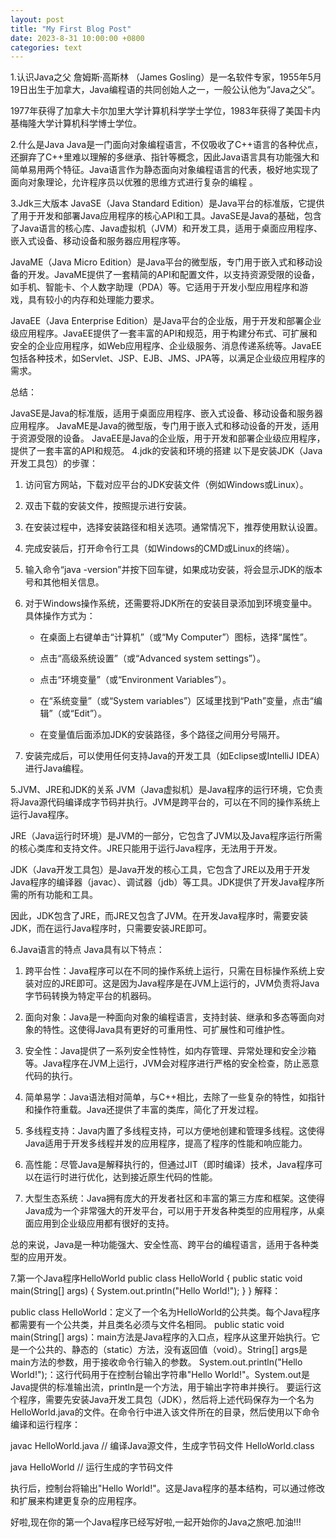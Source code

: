 ```yaml
---
layout: post
title: "My First Blog Post"
date: 2023-8-31 10:00:00 +0800
categories: text
---
```


1.认识Java之父
詹姆斯·高斯林 （James Gosling）是一名软件专家，1955年5月19日出生于加拿大，Java编程语的共同创始人之一，一般公认他为“Java之父”。

1977年获得了加拿大卡尔加里大学计算机科学学士学位，1983年获得了美国卡内基梅隆大学计算机科学博士学位。


2.什么是Java
Java是一门面向对象编程语言，不仅吸收了C++语言的各种优点，还摒弃了C++里难以理解的多继承、指针等概念，因此Java语言具有功能强大和简单易用两个特征。Java语言作为静态面向对象编程语言的代表，极好地实现了面向对象理论，允许程序员以优雅的思维方式进行复杂的编程 。

3.Jdk三大版本
JavaSE（Java Standard Edition）是Java平台的标准版，它提供了用于开发和部署Java应用程序的核心API和工具。JavaSE是Java的基础，包含了Java语言的核心库、Java虚拟机（JVM）和开发工具，适用于桌面应用程序、嵌入式设备、移动设备和服务器应用程序等。

JavaME（Java Micro Edition）是Java平台的微型版，专门用于嵌入式和移动设备的开发。JavaME提供了一套精简的API和配置文件，以支持资源受限的设备，如手机、智能卡、个人数字助理（PDA）等。它适用于开发小型应用程序和游戏，具有较小的内存和处理能力要求。

JavaEE（Java Enterprise Edition）是Java平台的企业版，用于开发和部署企业级应用程序。JavaEE提供了一套丰富的API和规范，用于构建分布式、可扩展和安全的企业应用程序，如Web应用程序、企业级服务、消息传递系统等。JavaEE包括各种技术，如Servlet、JSP、EJB、JMS、JPA等，以满足企业级应用程序的需求。



总结：

JavaSE是Java的标准版，适用于桌面应用程序、嵌入式设备、移动设备和服务器应用程序。
JavaME是Java的微型版，专门用于嵌入式和移动设备的开发，适用于资源受限的设备。
JavaEE是Java的企业版，用于开发和部署企业级应用程序，提供了一套丰富的API和规范。
4.jdk的安装和环境的搭建
以下是安装JDK（Java开发工具包）的步骤：

1. 访问官方网站，下载对应平台的JDK安装文件（例如Windows或Linux）。

2. 双击下载的安装文件，按照提示进行安装。

3. 在安装过程中，选择安装路径和相关选项。通常情况下，推荐使用默认设置。

4. 完成安装后，打开命令行工具（如Windows的CMD或Linux的终端）。

5. 输入命令“java -version”并按下回车键，如果成功安装，将会显示JDK的版本号和其他相关信息。

6. 对于Windows操作系统，还需要将JDK所在的安装目录添加到环境变量中。具体操作方式为：

    - 在桌面上右键单击“计算机”（或“My Computer”）图标，选择“属性”。

    - 点击“高级系统设置”（或“Advanced system settings”）。

    - 点击“环境变量”（或“Environment Variables”）。

    - 在“系统变量”（或“System variables”）区域里找到“Path”变量，点击“编辑”（或“Edit”）。

    - 在变量值后面添加JDK的安装路径，多个路径之间用分号隔开。

7. 安装完成后，可以使用任何支持Java的开发工具（如Eclipse或IntelliJ IDEA）进行Java编程。

5.JVM、JRE和JDK的关系
JVM（Java虚拟机）是Java程序的运行环境，它负责将Java源代码编译成字节码并执行。JVM是跨平台的，可以在不同的操作系统上运行Java程序。

JRE（Java运行时环境）是JVM的一部分，它包含了JVM以及Java程序运行所需的核心类库和支持文件。JRE只能用于运行Java程序，无法用于开发。

JDK（Java开发工具包）是Java开发的核心工具，它包含了JRE以及用于开发Java程序的编译器（javac）、调试器（jdb）等工具。JDK提供了开发Java程序所需的所有功能和工具。

因此，JDK包含了JRE，而JRE又包含了JVM。在开发Java程序时，需要安装JDK，而在运行Java程序时，只需要安装JRE即可。

6.Java语言的特点
Java具有以下特点：

1. 跨平台性：Java程序可以在不同的操作系统上运行，只需在目标操作系统上安装对应的JRE即可。这是因为Java程序是在JVM上运行的，JVM负责将Java字节码转换为特定平台的机器码。

2. 面向对象：Java是一种面向对象的编程语言，支持封装、继承和多态等面向对象的特性。这使得Java具有更好的可重用性、可扩展性和可维护性。

3. 安全性：Java提供了一系列安全性特性，如内存管理、异常处理和安全沙箱等。Java程序在JVM上运行，JVM会对程序进行严格的安全检查，防止恶意代码的执行。

4. 简单易学：Java语法相对简单，与C++相比，去除了一些复杂的特性，如指针和操作符重载。Java还提供了丰富的类库，简化了开发过程。

5. 多线程支持：Java内置了多线程支持，可以方便地创建和管理多线程。这使得Java适用于开发多线程并发的应用程序，提高了程序的性能和响应能力。

6. 高性能：尽管Java是解释执行的，但通过JIT（即时编译）技术，Java程序可以在运行时进行优化，达到接近原生代码的性能。

7. 大型生态系统：Java拥有庞大的开发者社区和丰富的第三方库和框架。这使得Java成为一个非常强大的开发平台，可以用于开发各种类型的应用程序，从桌面应用到企业级应用都有很好的支持。

总的来说，Java是一种功能强大、安全性高、跨平台的编程语言，适用于各种类型的应用开发。

7.第一个Java程序HelloWorld
public class HelloWorld {
    public static void main(String[] args) {
        System.out.println("Hello World!");
    }
}
解释：

public class HelloWorld：定义了一个名为HelloWorld的公共类。每个Java程序都需要有一个公共类，并且类名必须与文件名相同。
public static void main(String[] args)：main方法是Java程序的入口点，程序从这里开始执行。它是一个公共的、静态的（static）方法，没有返回值（void）。String[] args是main方法的参数，用于接收命令行输入的参数。
System.out.println("Hello World!");：这行代码用于在控制台输出字符串"Hello World!"。System.out是Java提供的标准输出流，println是一个方法，用于输出字符串并换行。
要运行这个程序，需要先安装Java开发工具包（JDK），然后将上述代码保存为一个名为HelloWorld.java的文件。在命令行中进入该文件所在的目录，然后使用以下命令编译和运行程序：

javac HelloWorld.java // 编译Java源文件，生成字节码文件 HelloWorld.class

java HelloWorld // 运行生成的字节码文件

执行后，控制台将输出"Hello World!"。这是Java程序的基本结构，可以通过修改和扩展来构建更复杂的应用程序。

好啦,现在你的第一个Java程序已经写好啦,一起开始你的Java之旅吧.加油!!!
